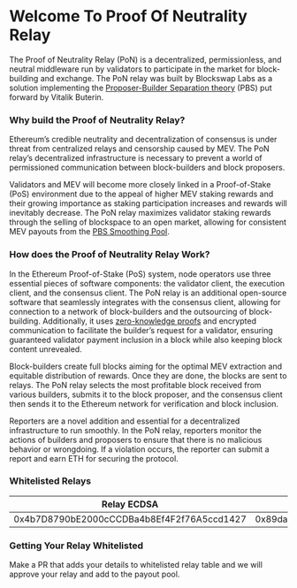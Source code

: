 # Welcome To Proof Of Neutrality Relay
The Proof of Neutrality Relay (PoN) is a decentralized, permissionless, and neutral middleware run by validators to participate in the market for block-building and exchange. The PoN relay was built by Blockswap Labs as a solution implementing the <a href="/pon/key-concepts" >Proposer-Builder Separation theory</a>
(PBS) put forward by Vitalik Buterin.

### Why build the Proof of Neutrality Relay?

Ethereum’s credible neutrality and decentralization of consensus is under threat from centralized relays and censorship caused by MEV. The PoN relay’s decentralized infrastructure is necessary to prevent a world of permissioned communication between block-builders and block proposers.

Validators and MEV will become more closely linked in a Proof-of-Stake (PoS) environment due to the appeal of higher MEV staking rewards and their growing importance as staking participation increases and rewards will inevitably decrease. The PoN relay maximizes validator staking rewards through the selling of blockspace to an open market, allowing for consistent MEV payouts from the <a href="/pon/key-concepts" >PBS Smoothing Pool</a>.

### How does the Proof of Neutrality Relay Work?


In the Ethereum Proof-of-Stake (PoS) system, node operators use three essential pieces of software components: the validator client, the execution client, and the consensus client. The PoN relay is an additional open-source software that seamlessly integrates with the consensus client, allowing for connection to a network of block-builders and the outsourcing of block-building. Additionally, it uses [zero-knowledge proofs]("https://ethereum.org/en/zero-knowledge-proofs/") and encrypted communication to facilitate the builder’s request for a validator, ensuring guaranteed validator payment inclusion in a block while also keeping block content unrevealed.
 
Block-builders create full blocks aiming for the optimal MEV extraction and equitable distribution of rewards. Once they are done, the blocks are sent to relays. The PoN relay selects the most profitable block received from various builders, submits it to the block proposer, and the consensus client then sends it to the Ethereum network for verification and block inclusion. 

Reporters are a novel addition and essential for a decentralized infrastructure to run smoothly. In the PoN relay, reporters monitor the actions of builders and proposers to ensure that there is no malicious behavior or wrongdoing. If a violation occurs, the reporter can submit a report and earn ETH for securing the protocol.


### Whitelisted Relays

| Relay ECDSA | Relay BLS Public Key | Relay API |
|--|--|--|
| 0x4b7D8790bE2000cCCDBa4b8Ef4F2f76A5ccd1427 | 0x89daf9bf6113ec91fdbee11778ab1e1bb64f4ccc2532bdc2bb808c93a83946ac36bce00cf2496ce2b19a20f0030cd2bd | relayer.0xblockswap.com |

### Getting Your Relay Whitelisted

Make a PR that adds your details to whitelisted relay table and we will approve your relay and add to the payout pool.
